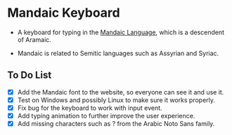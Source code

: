 # Mandaic Keyboard

- A keyboard for typing in the
  [Mandaic Language](https://en.wikipedia.org/wiki/Mandaic_script), which is a
  descendent of Aramaic.

- Mandaic is related to Semitic languages such as Assyrian and Syriac.

## To Do List

- [x] Add the Mandaic font to the website, so everyone can see it and use it.
- [x] Test on Windows and possibly Linux to make sure it works properly.
- [x] Fix bug for the keyboard to work with input event.
- [x] Add typing animation to further improve the user experience.
- [x] Add missing characters such as ? from the Arabic Noto Sans family.
